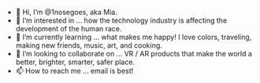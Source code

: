 - 👋 Hi, I’m @1nosegoes, aka Mia.
- 👀 I’m interested in ... how the technology industry is affecting the development of the human race.
- 🌱 I’m currently learning ... what makes me happy! I love colors, traveling, making new friends, music, art, and cooking.
- 💞️ I’m looking to collaborate on ... VR / AR products that make the world a better, brighter, smarter, safer place.
- 📫 How to reach me ... email is best!

<!---
1nosegoes/1nosegoes is a ✨ special ✨ repository because its `README.md` (this file) appears on your GitHub profile.
You can click the Preview link to take a look at your changes.
--->
